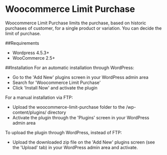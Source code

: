 # Woocommerce Limit Purchase
Woocommerce Limit Purchase limits the purchase, based on historic purchases of customer, for a single product or variation. You can decide the limit of purchase.

##Requirements
- Wordpress 4.5.3+
- WooCommerce 2.5+

##Installation
For an automatic installation through WordPress:

- Go to the 'Add New' plugins screen in your WordPress admin area
- Search for 'Woocommerce Limit Purchase'
- Click 'Install Now' and activate the plugin

For a manual installation via FTP:

- Upload the woocommerce-limit-purchase folder to the /wp-content/plugins/ directory
- Activate the plugin through the 'Plugins' screen in your WordPress admin area

To upload the plugin through WordPress, instead of FTP:

- Upload the downloaded zip file on the 'Add New' plugins screen (see the 'Upload' tab) in your WordPress admin area and activate.
